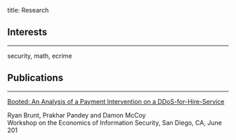 title: Research

## Interests
-----

security, math, ecrime 

## Publications
-----

[Booted: An Analysis of a Payment Intervention on a
DDoS-for-Hire-Service](/paper/vdos.pdf)

Ryan Brunt, Prakhar Pandey and Damon McCoy  
Workshop on the Economics of Information Security, San Diego, CA, June 201
